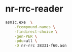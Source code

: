 # nr-rrc-reader

``` bash
asn1c.exe  \
    -fcompound-names \
    -findirect-choice \
    -gen-PER \
    -pdu=all \
    -D nr-rrc 38331-f60.asn
```    
